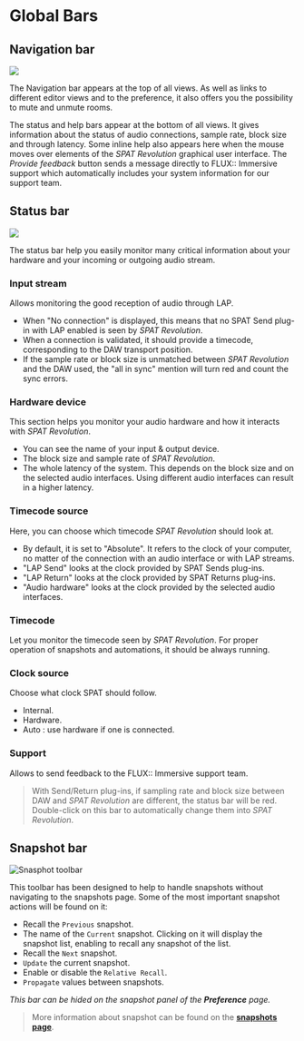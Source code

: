 # Global Bars

## Navigation bar

![](https://media.githubusercontent.com/media/FLUX-SE/doc_images/main/SpatR/Generic/TopBar.png)

The Navigation bar appears at the top of all views. As well as links to different editor views and to the preference, it also offers you the possibility to mute and unmute rooms.

The status and help bars appear at the bottom of all views. It gives information about the status of audio connections, sample rate, block size and through latency. Some inline help also appears here when the mouse moves over elements of the _SPAT Revolution_ graphical user interface. The _Provide feedback_ button sends a message directly to FLUX:: Immersive support which automatically includes your system information for our support team.

## Status bar

![](https://media.githubusercontent.com/media/FLUX-SE/doc_images/main/SpatR/Generic/StatusBar.png)

The status bar help you easily monitor many critical information about your hardware and your incoming or outgoing audio stream.

### Input stream

Allows monitoring the good reception of audio through LAP.
+ When "No connection" is displayed, this means that no SPAT Send plug-in with LAP enabled is seen by  _SPAT Revolution_.
+ When a connection is validated, it should provide a timecode, corresponding to the DAW transport position.
+ If the sample rate or block size is unmatched between _SPAT Revolution_ and the DAW used, the "all in sync" mention will turn red and count the sync errors.

### Hardware device

This section helps you monitor your audio hardware and how it interacts with  _SPAT Revolution_.

+ You can see the name of your input & output device.
+ The block size and sample rate of  _SPAT Revolution_.
+ The whole latency of the system. This depends on the block size and on the selected audio interfaces. Using different audio interfaces can result in a higher latency.

### Timecode source

Here, you can choose which timecode _SPAT Revolution_ should look at.

+ By default, it is set to "Absolute". It refers to the clock of your computer, no matter of the connection with an audio interface or with LAP streams.
+ "LAP Send" looks at the clock provided by SPAT Sends plug-ins.
+ "LAP Return" looks at the clock provided by SPAT Returns plug-ins.
+ "Audio hardware" looks at the clock provided by the selected audio interfaces.

### Timecode

Let you monitor the timecode seen by  _SPAT Revolution_. For proper operation of snapshots and automations, it should be always running.

### Clock source

Choose what clock SPAT should follow.
+ Internal.
+ Hardware.
+ Auto : use hardware if one is connected.
<!--NEED INFO-->

### Support

Allows to send feedback to the FLUX:: Immersive support team.

> With Send/Return plug-ins, if sampling rate and block size between DAW and _SPAT Revolution_ are different, the status bar will be red. Double-click on this bar to automatically change them into _SPAT Revolution_.
 
## Snapshot bar

![Snasphot toolbar](https://media.githubusercontent.com/media/FLUX-SE/doc_images/main/SpatR/Generic/SnapshotToolbar.png)

This toolbar has been designed to help to handle snapshots without navigating to the snapshots page. Some of the most important snapshot actions will be found on it:
- Recall the <code>Previous</code> snapshot.
- The name of the <code>Current</code> snapshot. Clicking on it will display the snapshot list, enabling to recall any snapshot of the list.
- Recall the <code>Next</code> snapshot.
- <code>Update</code> the current snapshot.
- Enable or disable the <code>Relative Recall</code>.
- <code>Propagate</code> values between snapshots.

_This bar can be hided on the snapshot panel of the __Preference__ page._

> More information about snapshot can be found on the **[snapshots page](Spat_Environment_Snapshot_Page.md)**.